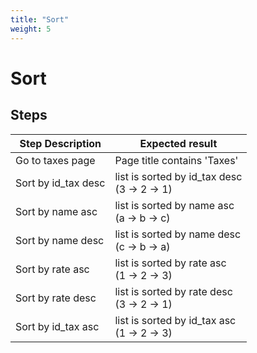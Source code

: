 ```yaml
---
title: "Sort"
weight: 5
---
```


# Sort
## Steps
| Step Description | Expected result |
| ----- | ----- |
| Go to taxes page | Page title contains 'Taxes' |
| Sort by id_tax desc | list is sorted by id_tax desc<br>(3 -> 2 -> 1) |
| Sort by name asc | list is sorted by name asc<br>(a -> b -> c) |
| Sort by name desc | list is sorted by name desc<br>(c -> b -> a) |
| Sort by rate asc | list is sorted by rate asc<br>(1 -> 2 -> 3) |
| Sort by rate desc | list is sorted by rate desc<br>(3 -> 2 -> 1) |
| Sort by id_tax asc | list is sorted by id_tax asc<br>(1 -> 2 -> 3) |
